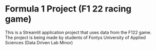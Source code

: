 # Formula 1 Project (F1 22 racing game)
This is a Streamlit application project that uses data from the F122 game. The project is being made by students of Fontys University of Applied Sciences (Data Driven Lab Minor)

